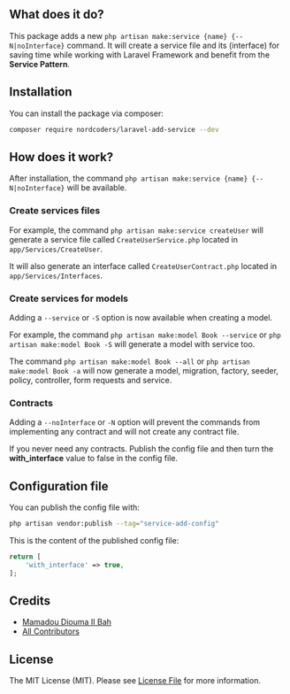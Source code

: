 
## What does it do?

This package adds a new `php artisan make:service {name} {--N|noInterface}` command. It will create a service file and its  (interface) for saving time while working with Laravel Framework and benefit from the **Service Pattern**.

## Installation

You can install the package via composer:

```bash
composer require nordcoders/laravel-add-service --dev
```

## How does it work?

After installation, the command `php artisan make:service {name} {--N|noInterface}` will be available.

### Create services files

For example, the command `php artisan make:service createUser` will generate a service file called `CreateUserService.php` located in `app/Services/CreateUser`.

It will also generate an interface called `CreateUserContract.php` located in `app/Services/Interfaces`.

### Create services for models

Adding a ```--service``` or ```-S``` option is now available when creating a model.

For example, the command `php artisan make:model Book --service` or `php artisan make:model Book -S` will generate a model with service too.

The command `php artisan make:model Book --all` or `php artisan make:model Book -a` will now generate a model, migration, factory, seeder, policy, controller, form requests and service.

### Contracts

Adding a ```--noInterface``` or ```-N``` option will prevent the commands from implementing any contract and will not create any contract file.

If you never need any contracts. Publish the config file and then turn the **with_interface** value to false in the config file.

## Configuration file

You can publish the config file with:

```bash
php artisan vendor:publish --tag="service-add-config"
```

This is the content of the published config file:

```php
return [
    'with_interface' => true,
];
```

## Credits

- [Mamadou Diouma II Bah](https://github.com/Bmd-Technologies)
- [All Contributors](../../contributors)

## License

The MIT License (MIT). Please see [License File](LICENSE.md) for more information.
